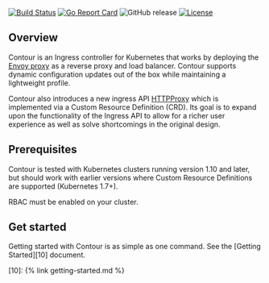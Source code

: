 [![Build Status][1]][2] [![Go Report Card][3]][4] ![GitHub release][5] [![License][6]][7]

## Overview
Contour is an Ingress controller for Kubernetes that works by deploying the [Envoy proxy][8] as a reverse proxy and load balancer.
Contour supports dynamic configuration updates out of the box while maintaining a lightweight profile.

Contour also introduces a new ingress API [HTTPProxy][9] which is implemented via a Custom Resource Definition (CRD).
Its goal is to expand upon the functionality of the Ingress API to allow for a richer user experience as well as solve shortcomings in the original design.

## Prerequisites
Contour is tested with Kubernetes clusters running version 1.10 and later, but should work with earlier versions where Custom Resource Definitions are supported (Kubernetes 1.7+).

RBAC must be enabled on your cluster.

## Get started
Getting started with Contour is as simple as one command.
See the [Getting Started][10] document.

[1]: https://travis-ci.org/projectcontour/contour.svg?branch={{page.version}}
[2]: https://travis-ci.org/projectcontour/contour
[3]: https://goreportcard.com/badge/github.com/projectcontour/contour
[4]: https://goreportcard.com/report/github.com/projectcontour/contour
[5]: https://img.shields.io/github/release/projectcontour/contour.svg
[6]: https://img.shields.io/badge/License-Apache%202.0-blue.svg
[7]: https://opensource.org/licenses/Apache-2.0
[8]: https://www.envoyproxy.io/
[9]: /docs/{{page.version}}/httpproxy
[10]: {% link getting-started.md %}